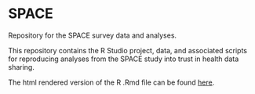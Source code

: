 # SPACE
Repository for the SPACE survey data and analyses.

This repository contains the R Studio project, data, and associated scripts for reproducing analyses from the SPACE study into trust in health data sharing.

The html rendered version of the R .Rmd file can be found <a href="https://htmlpreview.github.io/?https://github.com/jonathanrgoodman/SPACE/blob/main/SPACE-analyses.nb.html">here</a>.
